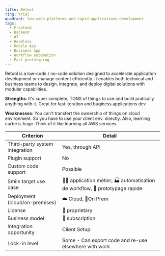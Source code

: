 ```yaml
---
title: Retool
ring: trial
quadrant: low-code-platforms-and-rapid-applications-development
tags:
  - Frontend
  - Backend
  - AI
  - Headless
  - Mobile App
  - Business App
  - Workflow automation
  - Fast prototyping
---
```


Retool is a low-code / no-code solution designed to accelerate application development or manage content efficiently. It enables both technical and business teams to design, integrate, and deploy digital solutions with modular capabilities.

**Strengths**: It's super complete, TONS of things to use and build pratically anything with it. Great for fast iteration and buqiness applications dev

**Weaknesses**: You can't transfert the ownership of things on cloud environment. So you have to use your client env. directly. Also, learning curbe is huge. Think of it like learning all AWS services.

| Criterion | Detail |
|----------|--------|
| Third-party system integration | Yes, through API |
| Plugin support | No |
| Custom code support | Possible |
| Smile target use case | 🧑‍💻 application métier, 🏭 automatisation de workflow, 👷 prototypage rapide |
| Deployment (cloud/on-premises) | ☁️ Cloud, 📍On Prem |
| License | 🔐 proprietary |
| Business model | 🔁 subscription |
| Integration opportunity | Client Setup |
| Lock-in level | Some - Can export code and re-use elsewhere with work |
